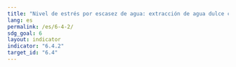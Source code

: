 ```yaml
---
title: "Nivel de estrés por escasez de agua: extracción de agua dulce como proporción de los recursos de agua dulce disponibles"
lang: es
permalink: /es/6-4-2/
sdg_goal: 6
layout: indicator
indicator: "6.4.2"
target_id: "6.4"
---
```


